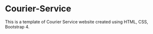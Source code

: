 # Courier-Service

This is a template of Courier Service website created using HTML, CSS, Bootstrap 4.
